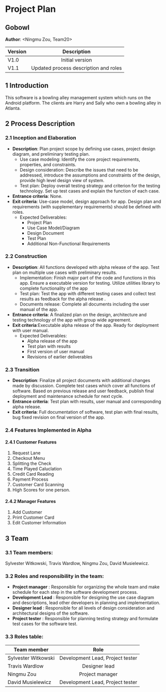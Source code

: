 # Project Plan

## Gobowl

**Author**: \<Ningmu Zou, Team20>

| Version | Description     |
| --------|:---------------:|
| V1.0      | Initial version |
| V1.1      | Updated process description  and roles|


## 1 Introduction

This software is a bowling alley management system which runs on the Android platform. The clients are Harry and Sally who own a bowling alley in Atlanta.


## 2 Process Description


### 2.1 Inception and Elaboration

* __Description__: Plan project scope by defining use cases, project design diagram, and preliminary testing plan.
  * Use case modeling: Identify  the core project requirements, properties, and constraints.
  * Design consideration: Describe the issues that need to be addressed, introduce the assumptions and constraints of the design, provide high level design view of system.
  * Test plan: Deploy overall testing strategy and criterion for the testing technology. Set up test cases and explain the function of each case.
* __Entrance criteria__: None.
* __Exit criteria__: Use-case model, design approach for app. Design plan and requirements (with supplementary requirements) should be defined with roles.
  * Expected Deliverables:
    * Project Plan
    * Use Case Model/Diagram
    * Design Document
    * Test Plan
    * Additional Non-Functional Requirements

### 2.2 Construction

* __Description__: All functions developed with alpha release of the app. Test plan on multiple use cases with preliminary results.
  * Implementation: Finish major part of the code and functions in this app. Ensure a executable version for testing. Utilize utilities library to complete functionality of the app
  * Test plan: Test the app with different testing cases and collect test results as feedback for the alpha release .
  * Documents release: Complete all documents including the user manual of the app.
* __Entrance criteria__: A finalized plan on the design, architecture and testing technology of the app with group wide agreement.
* __Exit criteria__:Executable alpha release of the app. Ready for deployment with user manual.
  * Expected Deliverables:
    * Alpha release of the app
    * Test plan with results
    * First version of user manual
    * Revisions of earlier deliverables

### 2.3 Transition

* __Description__: Finalize all project documents with additional changes made by discussion. Complete test cases which cover all functions of software. Based on previous release and user feedback, publish final deployment and maintenance schedule for next cycle.
* __Entrance criteria__: Test plan with results, user manual and corresponding alpha release.
* __Exit criteria__: Full documentation of software, test plan with final results, bug fixed revision on final version of the app.


### 2.4 Features Implemented in Alpha
#### 2.4.1 Customer Features

 1. Request Lane
 2. Checkout Menu
 3. Splitting the Check
 4. Time Played Caluclation
 5. Credit Card Reading
 6. Payment Process
 7. Customer Card Scanning
 8.  High Scores for one person.



#### 2.4.2 Manager Features

 1. Add Customer
 2. Print Customer Card
 3. Edit Customer Information

 
 

## 3 Team



### 3.1 Team members: 
Sylvester Witkowski, Travis Wardlow, Ningmu Zou, David Musielewicz.

### 3.2 Roles and responsibility in the team:
* __Project manager__ :  Responsible for organizing the whole team and make schedule for each step in the software development process.
* __Development Lead__ : Responsible for designing the use case diagram and descriptions, lead  other developers in planning and implementation.
* __Designer lead__ : Responsible for all levels of design consideration and architectural designs of the software.
* __Project tester__ : Responsible for planning testing strategy and formulate test cases for the software test.

### 3.3 Roles table:
| Team member | Role     |
| --------|:---------------:|
| Sylvester Witkowski      | Development Lead, Project tester|
| Travis Wardlow | Designer lead |
| Ningmu Zou     | Project manager |
| David Musielewicz   | Development Lead, Project tester|


